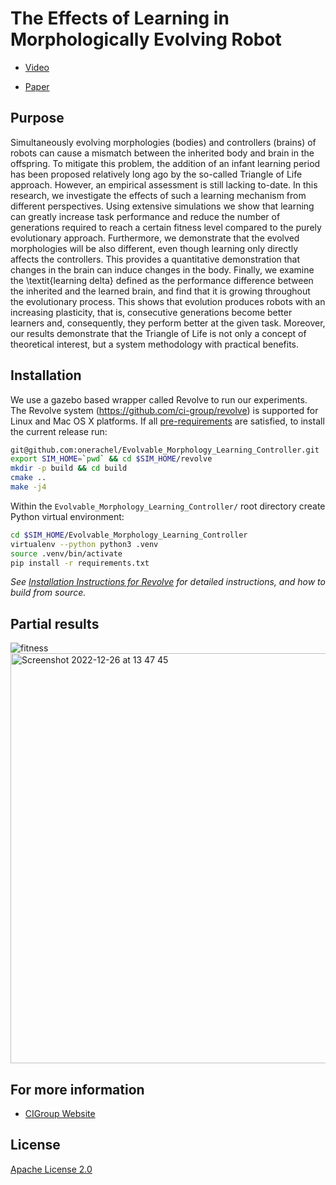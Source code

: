 # The Effects of Learning in Morphologically Evolving Robot

* [Video](https://youtu.be/rtLjsr2JDX8/)

* [Paper](https://www.frontiersin.org/articles/10.3389/frobt.2022.797393/full)

## Purpose
Simultaneously evolving morphologies (bodies) and controllers (brains) of robots can cause a mismatch between the inherited body and brain in the offspring. To mitigate this problem, the addition of an infant learning period has been proposed relatively long ago by the so-called Triangle of Life approach. However, an empirical assessment is still lacking to-date. In this research, we investigate the effects of such a learning mechanism from different perspectives. Using extensive simulations we show that learning can greatly increase task performance and reduce the number of generations required to reach a certain fitness level compared to the purely evolutionary approach. Furthermore, we demonstrate that the evolved morphologies will be also different, even though learning only directly affects the controllers. This provides a quantitative demonstration that changes in the brain can induce changes in the body. Finally, we examine the \textit{learning delta} defined as the performance difference between the inherited and the learned brain, and find that it is growing throughout the evolutionary process. This shows that evolution produces robots with an increasing plasticity, that is, consecutive generations become better learners and, consequently, they perform better at the given task. Moreover, our results demonstrate that the Triangle of Life is not only a concept of theoretical interest, but a system methodology with practical benefits. 


## Installation

We use a gazebo based wrapper called Revolve to run our experiments. The Revolve system (https://github.com/ci-group/revolve) is supported for Linux and Mac OS X platforms. 
If all [pre-requirements](https://github.com/ci-group/revolve/wiki/Installation-Instructions-for-Gazebo) are satisfied, to install the current release run:

```bash
git@github.com:onerachel/Evolvable_Morphology_Learning_Controller.git
export SIM_HOME=`pwd` && cd $SIM_HOME/revolve
mkdir -p build && cd build
cmake ..
make -j4
```

Within the `Evolvable_Morphology_Learning_Controller/` root directory create Python virtual environment:

```bash
cd $SIM_HOME/Evolvable_Morphology_Learning_Controller
virtualenv --python python3 .venv
source .venv/bin/activate
pip install -r requirements.txt
```

*See [Installation Instructions for Revolve](https://github.com/ci-group/revolve/wiki/Installation-Instructions-for-Revolve)
for detailed instructions, and how to build from source.*

## Partial results

![fitness](https://user-images.githubusercontent.com/75667244/209550673-b7b8d8a0-bcd0-4898-b8bc-40844f66de76.png)
<img width="656" alt="Screenshot 2022-12-26 at 13 47 45" src="https://user-images.githubusercontent.com/75667244/209550769-e1b0aae6-558e-424d-b632-01eced2fafc6.png">

## For more information

* [CIGroup Website](https://www.cs.vu.nl/ci/)

## License

[Apache License 2.0](LICENSE)
